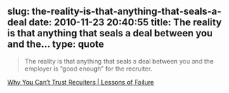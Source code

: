 slug: the-reality-is-that-anything-that-seals-a-deal
date: 2010-11-23 20:40:55
title: The reality is that anything that seals a deal between you and the...
type: quote
---

> The reality is that anything that seals a deal between you and the employer is “good enough” for the recruiter.

[Why You Can’t Trust Recuiters | Lessons of Failure](http://www.lessonsoffailure.com/developers/trust-recuiters/)

